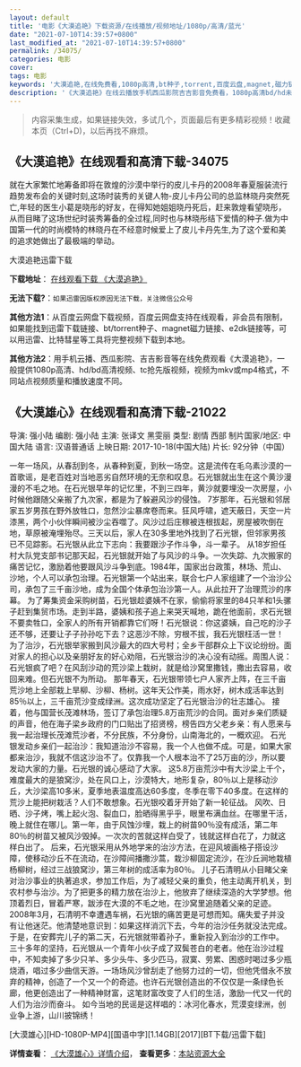 ```yaml
---
layout: default
title: '电影《大漠追艳》下载资源/在线播放/视频地址/1080p/高清/蓝光'
date: "2021-07-10T14:39:57+0800"
last_modified_at: "2021-07-10T14:39:57+0800"
permalink: /34075/
categories: 电影
cover:
tags: 电影
keywords: '大漠追艳,在线免费看,1080p高清,bt种子,torrent,百度云盘,magnet,磁力链,迅雷下载资源'
description: '《大漠追艳》在线云播放手机西瓜影院吉吉影音免费看，1080p高清bd/hd未删减完整版和tc抢先枪版，mkv/mp4格式，附带bt/torrent种子、magnet/磁力链、百度云盘、网盘资源迅雷下载链接'
---
```


>内容采集生成，如果链接失效，多试几个，页面最后有更多精彩视频！收藏本页（Ctrl+D)，以后再找不麻烦。


## 《大漠追艳》在线观看和高清下载-34075

就在大家繁忙地筹备即将在敦煌的沙漠中举行的皮儿卡丹的2008年春夏服装流行趋势发布会的关键时刻,这场时装秀的关键人物-皮儿卡丹公司的总监林晓丹突然死亡,年轻的医生小葛是晓彤的好友，在得知她姐姐晓丹死后，赶来敦煌看望晓彤，从而目睹了这场世纪时装秀筹备的全过程,同时也与林晓彤结下爱情的种子.做为中国第一代的时尚模特的林晓丹在不经意时候爱上了皮儿卡丹先生,为了这个爱和美的追求她做出了最极端的举动。<br />


大漠追艳迅雷下载

**下载地址**： [在线观看下载 《大漠追艳》](https://www.993dy.com//vod-detail-id-14832.html) 


**无法下载?**：`如果迅雷因版权原因无法下载，关注微信公众号 `

**其他方法1**：从百度云网盘下载视频，百度云网盘支持在线观看，非会员有限制，如果能找到迅雷下载链接、bt/torrent种子、magnet磁力链接、e2dk链接等，可以用迅雷、比特彗星等工具将完整视频下载到本地。

**其他方法2**：用手机云播、西瓜影院、吉吉影音等在线免费观看《大漠追艳》，一般提供1080p高清、hd/bd高清视频、tc抢先版视频，视频为mkv或mp4格式，不同站点视频质量和播放速度不同。


## 《大漠雄心》在线观看和高清下载-21022

导演: 强小陆 编剧: 强小陆 主演: 张译文 黑雯丽 类型: 剧情 西部 制片国家/地区: 中国大陆 语言: 汉语普通话 上映日期: 2017-10-18(中国大陆) 片长: 92分钟（中国）

一年一场风，从春刮到冬，从春种到夏，到秋一场空。这是流传在毛乌素沙漠的一首歌谣，是老百姓对当地恶劣自然环境的无奈和叹息。石光银就出生在这个黄沙漫漫的不毛之地。在石光银早年的记忆里，不到三四年，黄沙就要埋没一次房屋，小时候他跟随父亲搬了九次家，都是为了躲避风沙的侵蚀。 7岁那年，石光银和邻居家五岁男孩在野外放牲口，忽然沙尘暴席卷而来。狂风呼啸，遮天蔽日，天空一片漆黑，两个小伙伴瞬间被沙尘吞噬了。风沙过后庄稼被连根拔起，房屋被吹倒在地，草原被淹埋殆尽。三天以后，家人在30多里地外找到了石光银，但邻家男孩已不见踪影。石光银从此立下志向：我要跟沙子作斗争，斗一辈子。 从18岁担任村大队党支部书记那天起，石光银就开始了与风沙的斗争。一次失踪、九次搬家的痛苦记忆，激励着他要跟风沙斗争到底。1984年，国家出台政策，林场、荒山、沙地，个人可以承包治理。石光银第一个站出来，联合七户人家组建了一个治沙公司，承包了三千亩沙地，成为全国个体承包治沙第一人。从此拉开了治理荒沙的序幕。 为了筹集资金采购树苗，石光银趁婆姨不在家，偷偷将家里的84只羊和1头骡子赶到集贸市场。走到半路，婆姨和孩子追上来哭天喊地，跪在他面前，求石光银不要卖牲口，全家人的所有开销都靠它们呀！石光银说：你这婆姨，自己吃的沙子还不够，还要让子子孙孙吃下去？这恶沙不除，穷根不拔，我石光银枉活一世！ 为了治沙，石光银举家搬到风沙最大的四大号村；全乡干部群众上下议论纷纷。面对家人的担心以及亲朋好友的好心劝阻，石光银治沙的决心没有动摇。周围人说：石光银疯了吧？在风刮沙动的荒沙梁上栽树，就是给沙窝里撒钱，撒出去容易，收回来难。但石光银不为所动。 那年春天，石光银带领七户人家齐上阵，在三千亩荒沙地上全部栽上旱柳、沙柳、杨树。这年天公作美，雨水好，树木成活率达到85％以上，三千亩荒沙变成绿洲。这次成功坚定了石光银治沙的壮志雄心。 接着，他与国营长茂滩林场，签订了承包治理5.8万亩荒沙的合同。面对乡亲们质疑的声音，他在海子梁乡政府的门口贴出了招贤榜，榜告四方父老乡亲：有人愿来与我一起治理长茂滩荒沙者，不分民族，不分身份，山南海北的，一概欢迎。 石光银发动乡亲们一起治沙：我知道治沙不容易，我一个人也做不成。可是，如果大家都来治沙，我就不信这沙治不了。仅靠我一个人根本治不了25万亩的沙，所以要发动大家的力量。石光银的诚心感动了大家。 这5.8万亩荒沙中有大沙梁上千个，难度最大的是狼窝沙，处在风口上，沙漠特大，地形复杂，80％以上是移动沙丘，大沙梁高10多米，夏季地表温度高达60多度，冬季在零下40多度。在这样的荒沙上能把树栽活？人们不敢想象。石光银咬着牙开始了新一轮征战。 风吹、日晒、沙子烤，嘴上起火泡、裂血口，脸晒得黑乎乎，眼里布满血丝。在哪里干活，晚上就住在哪儿。第一年，由于风蚀沙埋，栽上的树苗90％没有成活，第二年80％的树苗又被风沙毁掉。一次次的苦就这样白受了，钱就这样白花了，力就这样白出了。 后来，石光银采用从外地学来的治沙方法，在迎风坡画格子搭设沙障，使移动沙丘不在流动，在沙障间播撒沙蒿，栽沙柳固定流沙，在沙丘涧地栽植杨柳树，经过三战狼窝沙，第三年树的成活率为80％。 儿子石清明从小目睹父亲对治沙事业的执著追求，参加工作后，为了减轻父亲的重负，他主动离开机关，到农村参与治沙。为了把更多的精力放在治沙上，他放弃了继续深造的大学梦想。他顶着烈日，冒着严寒，跋涉在大漠的不毛之地，在沙窝里追随着父亲的足迹。 2008年3月，石清明不幸遭遇车祸，石光银的痛苦更是可想而知。痛失爱子并没有让他迷茫。他清楚地意识到：如果这样消沉下去，今年的治沙任务就没法完成。于是，在安葬完儿子的第二天，石光银就带着孙子，重新投入到治沙的工作中。 三十多年的坚持，石光银从一个青年小伙子成了双鬓苍白的老者。他在治沙过程中，不知卖掉了多少只羊、多少头牛、多少匹马，寂寞、劳累、困惑时喝过多少瓶烧酒，唱过多少曲信天游。一场场风沙曾刮走了他努力过的一切，但他凭借永不放弃的精神，创造了一个又一个的奇迹。也许石光银创造出的不仅仅是一条绿色长廊，他更创造出了一种精神财富，这笔财富改变了人们的生活，激励一代又一代的人们为治沙而奋斗。 如今当地的民谣是这样唱的：冰河化春水，荒漠变绿洲，创业争上游，山川披锦绣！


[大漠雄心][HD-1080P-MP4][国语中字][1.14GB][2017][BT下载/迅雷下载]

**详情查看**： [《大漠雄心》详情介绍](/movie/21022/)， **查看更多**：[本站资源大全](/movie/t/all/)


